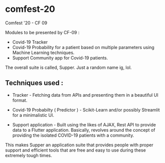 # comfest-20
Comfest '20 - CF 09


Modules to be presented by CF-09 :

- Covid-19 Tracker
- Covid-19 Probability for a patient based on multiple parameters using Machine Learning techniques.
- Support Community app for Covid-19 patients.  

The overall suite is called, Supper. Just a random name ig, lol.

## Techniques used :

- Tracker - Fetching data from APIs and presenting them in a beautiful UI format.

- Covid-19 Probabilty ( Predictor ) - Scikit-Learn and/or possibly Streamlit for a minimalistic UI.

- Support application - Built using the likes of AJAX, Rest API to provide data to a Flutter application. Basically, revolves around the concept of providing the isolated COVID-19 patients with a community.

This makes Supper an application suite that provides people with proper support and efficient tools that are free and easy to use during these extremely tough times.
 
